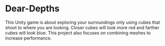 # Dear-Depths
This Unity game is about exploring your surroundings only using cubes that shoot to where you are looking. Closer cubes will look more red and farther cubes will look blue. This project also focuses on combining meshes to increase performance.
